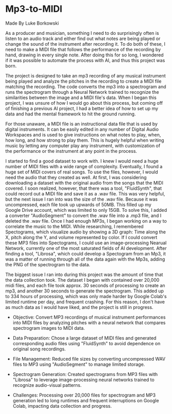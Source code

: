 # Mp3-to-MIDI

Made By Luke Borkowski

As a producer and musician, something I need to do surprisingly often is listen to an audio track and either find out what notes are being played or change the sound of the instrument after recording it. To do both of these, I need to make a MIDI file that follows the performance of the recording by hand, drawing in every single note. After doing this for so long, I wondered if it was possible to automate the process with AI, and thus this project was born.

The project is designed to take an mp3 recording of any musical instrument being played and analyze the pitches in the recording to create a MIDI file matching the recording. The code converts the mp3 into a spectrogram and runs the spectrogram through a Neural Network trained to recognize the similarities between the image and a MIDI file's data. When I began this project, I was unsure of how I would go about this process, but coming off of finishing a previous AI project, I had a better idea of how to set up my data and had the mental framework to hit the ground running. 

For those unaware, a MIDI file is an instructional data file that is used by digital instruments. It can be easily edited in any number of Digital Audio Workspaces and is used to give instructions on what notes to play, when, how long, and how strong to play them. This is hugely helpful when writing music by letting any computer play any instrument, with customization of the performance or the instrument at any point in the process.

I started to find a good dataset to work with. I knew I would need a huge number of MIDI files with a wide range of complexity. Eventually, I found a huge set of MIDI covers of real songs. To use the files, however, I would need the audio that they created as well. At first, I was considering downloading a dataset with the original audio from the songs that the MIDI covered. I soon realized, however, that there was a tool, "FluidSynth", that could record out a MIDI file and save it as a .wav file. This was very helpful, but the next issue I ran into was the size of the .wav file. Because it was uncompressed, each file took up upwards of 50MB. This filled up my Google Drive account, which was limited to only 15GB. To solve this, I added a converter "AudioSegment" to convert the .wav file into a .mp3 file, and I deleted the .wav file. Once I had enough MP3s, I began working on a way to correlate the music to the MIDI. While researching, I remembered Spectograms, which visualize audio by showing a 3D graph: Time along the X, pitch along the Y, and volume represented by color. If I could convert these MP3 files into Spectograms, I could use an image-processing Nearual Network, currently one of the most saturated fields of AI development. After finding a tool, "Librosa", which could develop a Spectogram from an Mp3, it was a matter of running through all of the data again with the Mp3s, adding the PNG of the spectrogram to the data. 

The biggest issue I ran into during this project was the amount of time that the data collection took. The dataset I began with contained over 20,000 midi files, and each file took approx. 30 seconds of processing to create an mp3, and another 30 seconds to generate the spectrogram. This added up to 334 hours of processing, which was only made harder by Google Colab's limited runtime per day, and frequent crashing. For this reason, I don't have as much data as I would have liked, and the project is still in progress.


- Objective: Convert MP3 recordings of musical instrument performances into MIDI files by analyzing pitches with a neural network that compares spectrogram images to MIDI data.

- Data Preparation: Chose a large dataset of MIDI files and generated corresponding audio files using "FluidSynth" to avoid dependence on original song recordings.

- File Management: Reduced file sizes by converting uncompressed WAV files to MP3 using "AudioSegment" to manage limited storage.

- Spectrogram Generation: Created spectrograms from MP3 files with "Librosa" to leverage image-processing neural networks trained to recognize audio-visual patterns.

- Challenges: Processing over 20,000 files for spectrogram and MP3 generation led to long runtimes and frequent interruptions on Google Colab, impacting data collection and progress.
